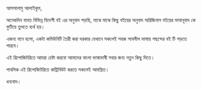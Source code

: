 আসসালামু আলাইকুম,

অনেকদিন যাবত বিভিন্ন বিদেশী বই এর অনুবাদ পড়ছি, মাঝে মাঝে কিছু বইয়ের অনুবাদ অরিজিনাল বইয়ের ভাবানূবাদ কে ফুটিয়ে তুলতে ব্যর্থ হয়।

এজন্য মনে হলো, একটা কমিউনিটি তৈরী করা দরকার যেখানে সকলেই সহজ সাবলীল ভাষায় পছন্দের বই টি পড়তে পারবে।

এই রিপোজিটরিতে আমরা চেষ্টা করবো আমাদের বাংলা ভাষাভাষী সবার জন্য নতুন কিছু দিতে।

পাবলিক এই রিপোজিটরিতে কন্ট্রিবিউট করতে সকলেই আমন্ত্রিত।

ধন্যবাদ।
